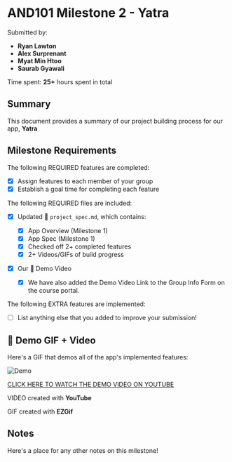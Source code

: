 # AND101 Milestone 2 - **Yatra**

Submitted by:

- **Ryan Lawton**
- **Alex Surprenant**
- **Myat Min Htoo**
- **Saurab Gyawali**

Time spent: **25+** hours spent in total

## Summary

This document provides a summary of our project building process for our app, **Yatra**

## Milestone Requirements

<!-- Please be sure to change the [ ] to [x] for any features you completed.  If a feature is not checked [x], you might miss the points for that item! -->

The following REQUIRED features are completed:

- [x] Assign features to each member of your group
- [x] Establish a goal time for completing each feature

The following REQUIRED files are included:

- [x] Updated 📄 `project_spec.md`, which contains:

  - [x] App Overview (Milestone 1)
  - [x] App Spec (Milestone 1)
  - [x] Checked off 2+ completed features
  - [x] 2+ Videos/GIFs of build progress

- [x] Our 🎥 Demo Video
  - [x] We have also added the Demo Video Link to the Group Info Form on the course portal.

The following EXTRA features are implemented:

- [ ] List anything else that you added to improve your submission!

## 🎥 Demo GIF + Video

Here's a GIF that demos all of the app's implemented features:

![Demo](https://i.imgur.com/l5NxpVq.gif)

[CLICK HERE TO WATCH THE DEMO VIDEO ON YOUTUBE](https://www.youtube.com/watch?v=p-HfMGBSI4U)

VIDEO created with **YouTube**

GIF created with **EZGif**

## Notes

Here's a place for any other notes on this milestone!
